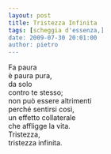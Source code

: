 ```yaml
---
layout: post
title: Tristezza Infinita
tags: [scheggia d'essenza,]
date: 2009-07-30 20:01:00
author: pietro
---
```

Fa paura<br/>è paura pura,<br/>da solo<br/>contro te stesso;<br/>non può essere altrimenti<br/>perché sentirsi così,<br/>un effetto collaterale<br/>che affligge la vita.<br/>Tristezza,<br/>tristezza infinita.
